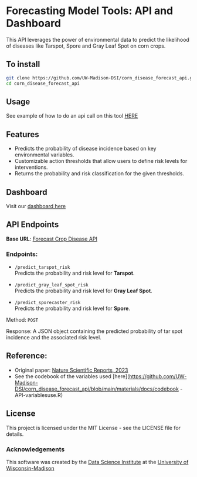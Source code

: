# **Forecasting Model Tools: API and Dashboard**

This API leverages the power of environmental data to predict the likelihood of diseases like Tarspot, Spore and Gray Leaf Spot on corn crops. 

## To install
```bash
git clone https://github.com/UW-Madison-DSI/corn_disease_forecast_api.git
cd corn_disease_forecast_api
```

## Usage
See example of how to do an api call on this tool [HERE](https://github.com/UW-Madison-DSI/corn_disease_forecast_api/blob/main/materials/example/example_api_call.R)


## Features

- Predicts the probability of disease incidence based on key environmental variables.
- Customizable action thresholds that allow users to define risk levels for interventions.
- Returns the probability and risk classification for the given thresholds.

## Dashboard 
Visit our [dashboard here](https://connect.doit.wisc.edu/tarspot_forecasting_app/)

## API Endpoints

**Base URL**: [Forecast Crop Disease API](https://connect.doit.wisc.edu/forecasting_crop_disease/)

### Endpoints:

- `/predict_tarspot_risk`  
  Predicts the probability and risk level for **Tarspot**.

- `/predict_gray_leaf_spot_risk`  
  Predicts the probability and risk level for **Gray Leaf Spot**.

- `/predict_sporecaster_risk`  
  Predicts the probability and risk level for **Spore**.


Method: `POST` 

Response: A JSON object containing the predicted probability of tar spot incidence and the associated risk level.

## Reference:
- Original paper: [Nature Scientific Reports, 2023](https://www.nature.com/articles/s41598-023-44338-6)
- See the codebook of the variables used  [here](https://github.com/UW-Madison-DSI/corn_disease_forecast_api/blob/main/materials/docs/codebook - API-variablesuse.R)

## License

This project is licensed under the MIT License - see the LICENSE file for details.


### Acknowledgements

This software was created by the [Data Science Institute](https://datascience.wisc.edu) at the [University of Wisconsin-Madison](https://www.wisc.edu)